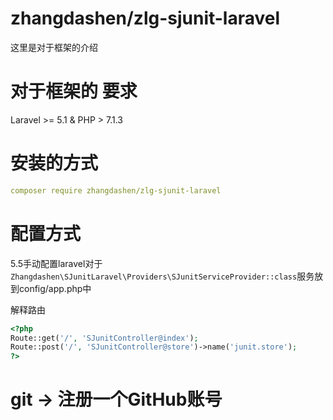 # zhangdashen/zlg-sjunit-laravel

这里是对于框架的介绍

# 对于框架的 要求

Laravel >= 5.1 & PHP > 7.1.3 

# 安装的方式

```yml
composer require zhangdashen/zlg-sjunit-laravel
```

# 配置方式
5.5手动配置laravel对于``Zhangdashen\SJunitLaravel\Providers\SJunitServiceProvider::class``服务放到config/app.php中

解释路由
```php
<?php
Route::get('/', 'SJunitController@index');
Route::post('/', 'SJunitController@store')->name('junit.store');
?>
```

# git -> 注册一个GitHub账号
